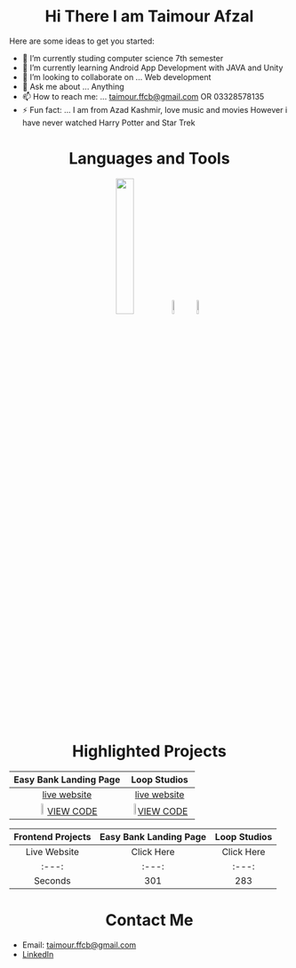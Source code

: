 
<h1 align="center">
 Hi There I am Taimour Afzal 
</h1>

Here are some ideas to get you started:

- 🔭 I’m currently studing computer science 7th semester 
- 🌱 I’m currently learning Android App Development with JAVA and Unity
- 👯 I’m looking to collaborate on ... Web development
- 💬 Ask me about ... Anything 
- 📫 How to reach me: ... taimour.ffcb@gmail.com OR 03328578135
- ⚡ Fun fact: ... I am from Azad Kashmir, love music and movies However i have never watched Harry Potter and Star Trek

<h1 align="center">
Languages and Tools 
</h1>

<p align="center">
<img class="center" width="25%" height="25%" src="https://www.freepnglogos.com/uploads/html5-logo-png/html5-logo-devextreme-multi-purpose-controls-html-javascript-3.png"> </img> <img width="8%" height="8%" src="https://brandslogos.com/wp-content/uploads/images/c-logo-black-and-white.png"> </img>
 <img width="8%" height="8%" src="https://brandslogos.com/wp-content/uploads/images/c-logo-1.png"> </img>

</p>

<h1 align="center">
Highlighted Projects 
</h1>

| Easy Bank Landing Page                               | Loop Studios  |    
|:-------------:                                       |:-------------:|
| [live website](https://easybanktaimour.netlify.app/) |[live website](https://loopstudiotaimour.netlify.app/) | 
| <img width="10%" height="10%" src="https://encrypted-tbn0.gstatic.com/images?q=tbn:ANd9GcQZWM9na5PcnybjMC5TB08Hm-0OKJt62f5dF14zPa14oqKJQpd6fIshZSYknt7fhUnr9q8&usqp=CAU"></img>[VIEW CODE](https://github.com/taimourz/Web-Development/tree/master/Projects/1%20Easy%20Bank%20Landing%20Page)|<img width="10%" height="10%" src="https://encrypted-tbn0.gstatic.com/images?q=tbn:ANd9GcQZWM9na5PcnybjMC5TB08Hm-0OKJt62f5dF14zPa14oqKJQpd6fIshZSYknt7fhUnr9q8&usqp=CAU"></img>[VIEW CODE](https://github.com/taimourz/Web-Development/tree/master/Projects/12%20Loop%20Studios)| 

| Frontend Projects | Easy Bank Landing Page | Loop Studios | 
| :---: | :---: | :---: | 
| Live Website | Click Here | Click Here | 290 |
| :---: | :---: | :---: | 
| Seconds | 301 | 283 | 290 |

<h1 align="center">
Contact Me 
</h1>

- Email: taimour.ffcb@gmail.com
- [LinkedIn](https://www.linkedin.com/in/muhammad-taimour-afzal-khan-5702061a9/) 

